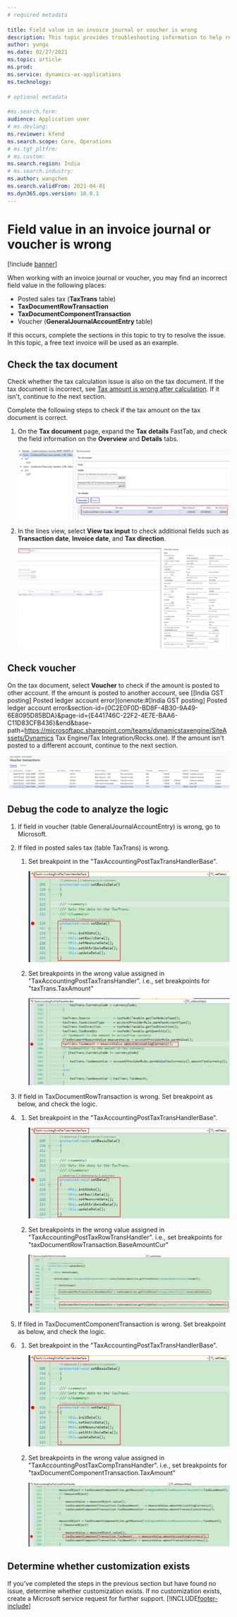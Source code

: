 ```yaml
---
# required metadata

title: Field value in an invoice journal or voucher is wrong
description: This topic provides troubleshooting information to help resolve the issue of incorrect field value in an invoice journal or voucher.
author: yungu
ms.date: 02/27/2021
ms.topic: article
ms.prod: 
ms.service: dynamics-ax-applications
ms.technology: 

# optional metadata

#ms.search.form:
audience: Application user
# ms.devlang: 
ms.reviewer: kfend
ms.search.scope: Core, Operations
# ms.tgt_pltfrm: 
# ms.custom: 
ms.search.region: India
# ms.search.industry: 
ms.author: wangchen
ms.search.validFrom: 2021-04-01
ms.dyn365.ops.version: 10.0.1
---
```




# Field value in an invoice journal or voucher is wrong

[!include [banner](../includes/banner.md)]

When working with an invoice journal or voucher, you may find an incorrect field value in the following places:

- Posted sales tax (**TaxTrans** table)
- **TaxDocumentRowTransaction**
- **TaxDocumentComponentTransaction**
- Voucher (**GeneralJournalAccountEntry** table)

If this occurs, complete the sections in this topic to try to resolve the issue. In this topic, a free text invoice will be used as an example.


## Check the tax document

Check whether the tax calculation issue is also on the tax document. If the tax document is incorrect, see [Tax amount is wrong after calculation](./apac-ind-GST-troubleshooting-tax-amount-wrong-after-calculation.md). If it isn't, continue to the next section.

Complete the following steps to check if the tax amount on the tax document is correct.

1. On the **Tax document** page, expand the **Tax details** FastTab, and check the field information on the **Overview** and **Details** tabs.

     [![Tax details FastTab](./media/field-value-invoice-journal-voucher-Picture1.png)](./media/field-value-invoice-journal-voucher-Picture1.png)

2. In the lines view, select **View tax input** to check additional fields such as **Transaction date**, **Invoice date**, and **Tax direction**.

      [![View tax input button](./media/field-value-invoice-journal-voucher-Picture2.png)](./media/field-value-invoice-journal-voucher-Picture2.png)

## Check voucher

On the tax document, select **Voucher** to check if the amount is posted to other account. If the amount is posted to another account, see [[India GST posting\] Posted ledger account error](onenote:#[India GST posting] Posted ledger account error&section-id={0C2E0F0D-BD8F-4B30-9A49-6E8095D85BDA}&page-id={E441746C-22F2-4E7E-BAA6-C11D83CFB436}&end&base-path=https://microsoftapc.sharepoint.com/teams/dynamicstaxengine/SiteAssets/Dynamics Tax Engine/Tax Integration/Rocks.one). If the amount isn't posted to a different account, continue to the next section.

   [![Direct taxes (tab)](./media/field-value-invoice-journal-voucher-Picture3.png)](./media/field-value-invoice-journal-voucher-Picture3.png)

##  Debug the code to analyze the logic

  1. If field in voucher (table GeneralJournalAccountEntry) is wrong, go to Microsoft.

  2. If filed in posted sales tax (table TaxTrans) is wrong. 

     1. Set breakpoint in the "TaxAccountingPostTaxTransHandlerBase".

         [![Direct taxes (tab)](./media/field-value-invoice-journal-voucher-Picture4.png)](./media/field-value-invoice-journal-voucher-Picture4.png)

     2. Set breakpoints in the wrong  value assigned in "TaxAccountingPostTaxTransHandler". i.e., set breakpoints for "taxTrans.TaxAmount" 

         [![Direct taxes (tab)](./media/field-value-invoice-journal-voucher-Picture5.png)](./media/field-value-invoice-journal-voucher-Picture5.png)

  3. If field in TaxDocumentRowTransaction is wrong. Set breakpoint as below, and check the logic.

  4. 1. Set breakpoint in the "TaxAccountingPostTaxTransHandlerBase".

         [![Direct taxes (tab)](./media/field-value-invoice-journal-voucher-Picture6.png)](./media/field-value-invoice-journal-voucher-Picture6.png)

     2. Set breakpoints in the wrong  value assigned in "TaxAccountingPostTaxRowTransHandler". i.e., set breakpoints for "taxDocumentRowTransaction.BaseAmountCur" 

         [![Direct taxes (tab)](./media/field-value-invoice-journal-voucher-Picture7.png)](./media/field-value-invoice-journal-voucher-Picture7.png)

  5. If filed in TaxDocumentComponentTransaction is wrong. Set breakpoint as below, and check the logic.

  6. 1. Set breakpoint in the "TaxAccountingPostTaxTransHandlerBase".

         [![Direct taxes (tab)](./media/field-value-invoice-journal-voucher-Picture8.png)](./media/field-value-invoice-journal-voucher-Picture8.png)

     2. Set breakpoints in the wrong value assigned in "TaxAccountingPostTaxCompTransHandler". i.e., set breakpoints for "taxDocumentComponentTransaction.TaxAmount" 

         [![Direct taxes (tab)](./media/field-value-invoice-journal-voucher-Picture9.png)](./media/field-value-invoice-journal-voucher-Picture9.png)

## Determine whether customization exists

If you've completed the steps in the previous section but have found no issue, determine whether customization exists. If no customization exists, create a Microsoft service request for further support.
[!INCLUDE[footer-include](../../includes/footer-banner.md)]
